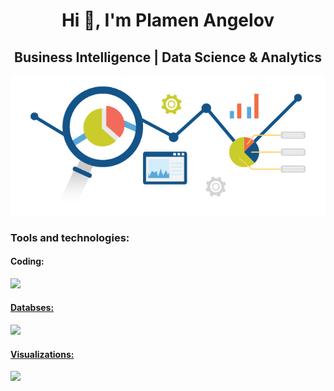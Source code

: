 <h1 align="center">Hi 👋, I'm Plamen Angelov</h1>
<h2 align="center">Business Intelligence | Data Science & Analytics</h2>
<p align="center">
<img align="center" src="https://github.com/PmnAngelov/pmnangelov/blob/main/img/analytics.png" />
</p>

<p align="center">
  <h3 align="left">Tools and technologies:</h3>
  <h4 align="left">Coding:</h4>
  <a href="https://skillicons.dev">
    <img src="https://skillicons.dev/icons?i=vscode,py,tensorflow,git,github,gitlab" />
 <h4 align="left">Databses:</h4>
  <a href="https://skillicons.dev">
    <img src="https://skillicons.dev/icons?i=mongodb,redis,postgres" />
    <h4 align="left">Visualizations:</h4>
  <a href="https://skillicons.dev">
    <img src="https://skillicons.dev/icons?i=grafana" />
</p>

